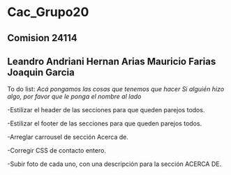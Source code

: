 # Cac_Grupo20
 Comision 24114
------------
Leandro Andriani
Hernan Arias
Mauricio Farias
Joaquin Garcia
------------

To do list:
*Acá pongamos las cosas que tenemos que hacer*
*Si alguién hizo algo, por favor que le ponga el nombre al lado*

-Estilizar el header de las secciones para que queden parejos todos.

-Estilizar el footer de las secciones para que queden parejos todos.

-Arreglar carrousel de sección Acerca de.

-Corregir CSS de contacto entero.

-Subir foto de cada uno, con una descripción para la sección ACERCA DE.

